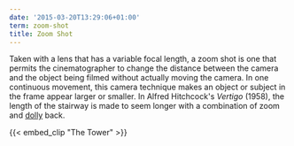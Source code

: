 ```yaml
---
date: '2015-03-20T13:29:06+01:00'
term: zoom-shot
title: Zoom Shot
---
```


Taken with a lens that has a variable focal length, a zoom shot is one
that permits the cinematographer to change the distance between the
camera and the object being filmed without actually moving the
camera. <!--more-->In one continuous movement, this camera technique makes an
object or subject in the frame appear larger or smaller. In Alfred
Hitchcock's <i>Vertigo</i> (1958), the length of the stairway is made to seem
longer with a combination of zoom and [dolly](../dolly/) back.

{{< embed_clip "The Tower" >}}